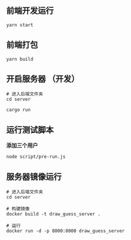## 前端开发运行

```
yarn start
```

## 前端打包

```
yarn build
```

## 开启服务器 （开发）

```
# 进入后端文件夹
cd server

cargo run
```

## 运行测试脚本

__添加三个用户__

```
node script/pre-run.js
```

## 服务器镜像运行

``` shell
# 进入后端文件夹
cd server

# 构建镜像
docker build -t draw_guess_server .

# 运行
docker run -d -p 8000:8000 draw_guess_server
```
